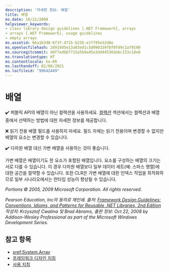 ```yaml
---
description: '자세한 정보: 배열'
title: 배열
ms.date: 10/22/2008
helpviewer_keywords:
- class library design guidelines [.NET Framework], arrays
- arrays [.NET Framework], usage guidelines
- empty arrays
ms.assetid: 66a1b3d8-6f3f-4715-b235-e1ff95e32d8e
ms.openlocfilehash: 2d919d5e13a03ed1c5d090339f8f0fd9c1a79190
ms.sourcegitcommit: ddf7edb67715a5b9a45e3dd44536dabc153c1de0
ms.translationtype: HT
ms.contentlocale: ko-KR
ms.lasthandoff: 02/06/2021
ms.locfileid: "99642449"
---
```

# <a name="arrays"></a>배열

✔️ 퍼블릭 API의 배열이 아닌 컬렉션을 사용하세요. [컬렉션](guidelines-for-collections.md) 섹션에서는 컬렉션과 배열 중에서 선택하는 방법에 대한 자세한 정보를 제공합니다.

 ❌ 읽기 전용 배열 필드를 사용하지 마세요. 필드 자체는 읽기 전용이며 변경할 수 없지만 배열의 요소는 변경할 수 있습니다.

 ✔️ 다차원 배열 대신 가변 배열을 사용하는 것이 좋습니다.

 가변 배열은 배열이기도 한 요소가 포함된 배열입니다. 요소를 구성하는 배열의 크기는 서로 다를 수 있습니다. 이 경우 다차원 배열보다 일부 데이터 세트(예: 스파스 행렬)에 대한 공간을 절약할 수 있습니다. 또한 CLR은 가변 배열에 대한 인덱스 작업을 최적화하므로 일부 시나리오에서는 런타임 성능이 향상될 수 있습니다.

 *Portions © 2005, 2009 Microsoft Corporation. All rights reserved.*

 *Pearson Education, Inc의 동의로 재인쇄. 출처: [Framework Design Guidelines: Conventions, Idioms, and Patterns for Reusable .NET Libraries, 2nd Edition](https://www.informit.com/store/framework-design-guidelines-conventions-idioms-and-9780321545619) 작성자: Krzysztof Cwalina 및 Brad Abrams, 출판 정보: Oct 22, 2008 by Addison-Wesley Professional as part of the Microsoft Windows Development Series.*

## <a name="see-also"></a>참고 항목

- <xref:System.Array>
- [프레임워크 디자인 지침](index.md)
- [사용 지침](usage-guidelines.md)
